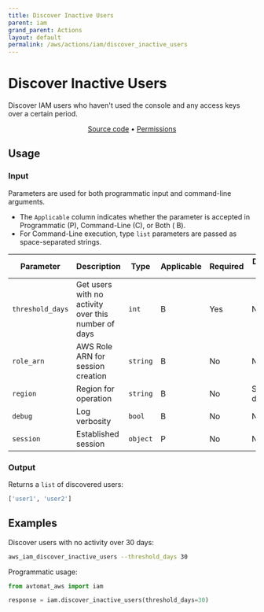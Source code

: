 ```yaml
---
title: Discover Inactive Users
parent: iam
grand_parent: Actions
layout: default
permalink: /aws/actions/iam/discover_inactive_users
---
```


# Discover Inactive Users

Discover IAM users who haven't used the console and any access keys over a certain period.<br/>

<p align="center">
   <a href="https://github.com/avtomat-hub/avtomat-aws/tree/main/avtomat_aws/iam/discover_inactive_users.py">Source code</a> •
   <a href="/aws/permissions/iam/discover_inactive_users">Permissions</a>
</p>

## Usage

### Input

Parameters are used for both programmatic input and command-line arguments.<br/>

- The `Applicable` column indicates whether the parameter is accepted in Programmatic (P), Command-Line (C), or Both (
  B).<br/>
- For Command-Line execution, type `list` parameters are passed as space-separated strings.

| Parameter        | Description                                         | Type     | Applicable | Required | Default value   |
|------------------|-----------------------------------------------------|----------|------------|----------|-----------------|
| `threshold_days` | Get users with no activity over this number of days | `int`    | B          | Yes      | None            |
| `role_arn`       | AWS Role ARN for session creation                   | `string` | B          | No       | None            |
| `region`         | Region for operation                                | `string` | B          | No       | Session default |
| `debug`          | Log verbosity                                       | `bool`   | B          | No       | None            |
| `session`        | Established session                                 | `object` | P          | No       | None            |

### Output

Returns a `list` of discovered users:

```python
['user1', 'user2']
```

## Examples

Discover users with no activity over 30 days:

```bash
aws_iam_discover_inactive_users --threshold_days 30
```

Programmatic usage:

```python
from avtomat_aws import iam

response = iam.discover_inactive_users(threshold_days=30)
```